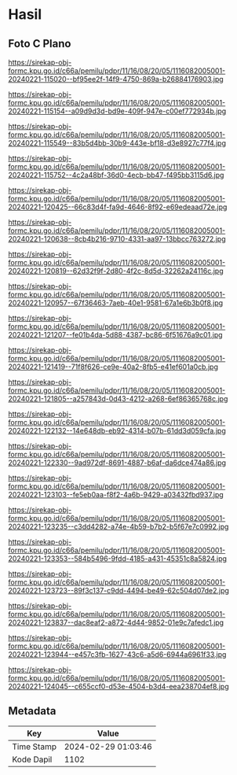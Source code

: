 # Hasil

## Foto C Plano

https://sirekap-obj-formc.kpu.go.id/c66a/pemilu/pdpr/11/16/08/20/05/1116082005001-20240221-115020--bf95ee2f-14f9-4750-869a-b26884176903.jpg

https://sirekap-obj-formc.kpu.go.id/c66a/pemilu/pdpr/11/16/08/20/05/1116082005001-20240221-115154--a09d9d3d-bd9e-409f-947e-c00ef772934b.jpg

https://sirekap-obj-formc.kpu.go.id/c66a/pemilu/pdpr/11/16/08/20/05/1116082005001-20240221-115549--83b5d4bb-30b9-443e-bf18-d3e8927c77f4.jpg

https://sirekap-obj-formc.kpu.go.id/c66a/pemilu/pdpr/11/16/08/20/05/1116082005001-20240221-115752--4c2a48bf-36d0-4ecb-bb47-f495bb3115d6.jpg

https://sirekap-obj-formc.kpu.go.id/c66a/pemilu/pdpr/11/16/08/20/05/1116082005001-20240221-120425--66c83d4f-fa9d-4646-8f92-e69edeaad72e.jpg

https://sirekap-obj-formc.kpu.go.id/c66a/pemilu/pdpr/11/16/08/20/05/1116082005001-20240221-120638--8cb4b216-9710-4331-aa97-13bbcc763272.jpg

https://sirekap-obj-formc.kpu.go.id/c66a/pemilu/pdpr/11/16/08/20/05/1116082005001-20240221-120819--62d32f9f-2d80-4f2c-8d5d-32262a24116c.jpg

https://sirekap-obj-formc.kpu.go.id/c66a/pemilu/pdpr/11/16/08/20/05/1116082005001-20240221-120957--67f36463-7aeb-40e1-9581-67a1e6b3b0f8.jpg

https://sirekap-obj-formc.kpu.go.id/c66a/pemilu/pdpr/11/16/08/20/05/1116082005001-20240221-121207--fe01b4da-5d88-4387-bc86-6f51676a9c01.jpg

https://sirekap-obj-formc.kpu.go.id/c66a/pemilu/pdpr/11/16/08/20/05/1116082005001-20240221-121419--71f8f626-ce9e-40a2-8fb5-e41ef601a0cb.jpg

https://sirekap-obj-formc.kpu.go.id/c66a/pemilu/pdpr/11/16/08/20/05/1116082005001-20240221-121805--a257843d-0d43-4212-a268-6ef86365768c.jpg

https://sirekap-obj-formc.kpu.go.id/c66a/pemilu/pdpr/11/16/08/20/05/1116082005001-20240221-122132--14e648db-eb92-4314-b07b-61dd3d059cfa.jpg

https://sirekap-obj-formc.kpu.go.id/c66a/pemilu/pdpr/11/16/08/20/05/1116082005001-20240221-122330--9ad972df-8691-4887-b6af-da6dce474a86.jpg

https://sirekap-obj-formc.kpu.go.id/c66a/pemilu/pdpr/11/16/08/20/05/1116082005001-20240221-123103--fe5eb0aa-f8f2-4a6b-9429-a03432fbd937.jpg

https://sirekap-obj-formc.kpu.go.id/c66a/pemilu/pdpr/11/16/08/20/05/1116082005001-20240221-123235--c3dd4282-a74e-4b59-b7b2-b5f67e7c0992.jpg

https://sirekap-obj-formc.kpu.go.id/c66a/pemilu/pdpr/11/16/08/20/05/1116082005001-20240221-123353--584b5496-9fdd-4185-a431-45351c8a5824.jpg

https://sirekap-obj-formc.kpu.go.id/c66a/pemilu/pdpr/11/16/08/20/05/1116082005001-20240221-123723--89f3c137-c9dd-4494-be49-62c504d07de2.jpg

https://sirekap-obj-formc.kpu.go.id/c66a/pemilu/pdpr/11/16/08/20/05/1116082005001-20240221-123837--dac8eaf2-a872-4d44-9852-01e9c7afedc1.jpg

https://sirekap-obj-formc.kpu.go.id/c66a/pemilu/pdpr/11/16/08/20/05/1116082005001-20240221-123944--e457c3fb-1627-43c6-a5d6-6944a6961f33.jpg

https://sirekap-obj-formc.kpu.go.id/c66a/pemilu/pdpr/11/16/08/20/05/1116082005001-20240221-124045--c655ccf0-d53e-4504-b3d4-eea238704ef8.jpg


## Metadata

| Key        | Value               |
| ---------- | ------------------- |
| Time Stamp | 2024-02-29 01:03:46 |
| Kode Dapil | 1102                |



